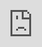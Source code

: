 ```yaml
---
layout: HackTheBox
title:  "HackTheBox - Blocky"
date:   2021-02-16 17:46:00 +0000
categories: Walkthrough HackTheBox
---
```

<p style="font-family:arial;">HackTheBox Blocky<br><br>
</p>
<iframe src="https://drive.google.com/file/d/1JYF5W-YxefXxa8TelHlsMsG0GpzyflQp/preview" style="position:fixed; top:0px; left:0px; bottom:0px; right:0px; width:100%; height:100%; border:none; margin:0; padding:0; overflow:hidden; z-index:999999;"></iframe>
